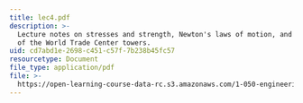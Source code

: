 ```yaml
---
title: lec4.pdf
description: >-
  Lecture notes on stresses and strength, Newton's laws of motion, and the fall
  of the World Trade Center towers.
uid: cd7abd1e-2698-c451-c57f-7b238b45fc57
resourcetype: Document
file_type: application/pdf
file: >-
  https://open-learning-course-data-rc.s3.amazonaws.com/1-050-engineering-mechanics-i-fall-2007/cd7abd1e2698c451c57f7b238b45fc57_lec4.pdf
---
```

